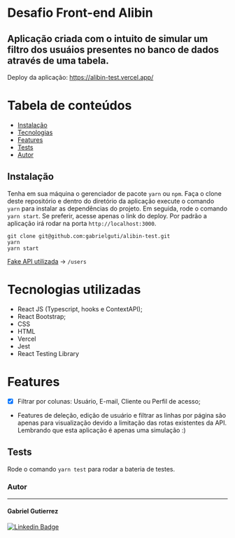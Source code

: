 # Desafio Front-end Alibin

## Aplicação criada com o intuito de simular um filtro dos usuáios presentes no banco de dados através de uma tabela.

Deploy da aplicação: https://alibin-test.vercel.app/

# Tabela de conteúdos

- [Instalação](#instalação)
- [Tecnologias](#tecnologias-utilizadas)
- [Features](#features)
- [Tests](#tests)
- [Autor](#autor)

## Instalação

Tenha em sua máquina o gerenciador de pacote `yarn` ou `npm`.
Faça o clone deste repositório e dentro do diretório da aplicação execute o comando `yarn` para
instalar as dependências do projeto. Em seguida, rode o comando `yarn start`. Se preferir, acesse apenas o link do deploy.
Por padrão a aplicação irá rodar na porta `http://localhost:3000`.

```
git clone git@github.com:gabrielguti/alibin-test.git
yarn
yarn start
```

[Fake API utilizada](#https://jsonplaceholder.typicode.com/) -> `/users`

# Tecnologias utilizadas

- React JS (Typescript, hooks e ContextAPI);
- React Bootstrap;
- CSS
- HTML
- Vercel
- Jest
- React Testing Library

# Features

- [x] Filtrar por colunas: Usuário, E-mail, Cliente ou Perfil de acesso;
- Features de deleção, edição de usuário e filtrar as linhas por página são apenas para visualização devido a limitação das rotas existentes da API. Lembrando que esta aplicação é apenas uma simulação :)

## Tests

Rode o comando `yarn test` para rodar a bateria de testes.

### Autor

---

#### Gabriel Gutierrez

[![Linkedin Badge](https://img.shields.io/badge/-GabrielGutierrez-blue?style=flat-square&logo=Linkedin&logoColor=white&link=https://https://www.linkedin.com/in/gabrielgutierrez-/)](https://www.linkedin.com/in/gabrielgutierrez-/)
